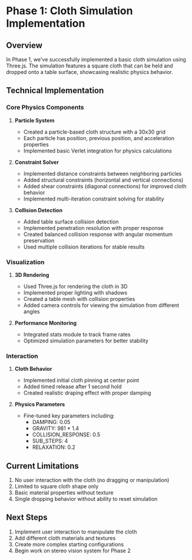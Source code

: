 # Phase 1: Cloth Simulation Implementation

## Overview
In Phase 1, we've successfully implemented a basic cloth simulation using Three.js. The simulation features a square cloth that can be held and dropped onto a table surface, showcasing realistic physics behavior.

## Technical Implementation

### Core Physics Components

1. **Particle System**
   - Created a particle-based cloth structure with a 30x30 grid
   - Each particle has position, previous position, and acceleration properties
   - Implemented basic Verlet integration for physics calculations

2. **Constraint Solver**
   - Implemented distance constraints between neighboring particles
   - Added structural constraints (horizontal and vertical connections)
   - Added shear constraints (diagonal connections) for improved cloth behavior
   - Implemented multi-iteration constraint solving for stability

3. **Collision Detection**
   - Added table surface collision detection
   - Implemented penetration resolution with proper response
   - Created balanced collision response with angular momentum preservation
   - Used multiple collision iterations for stable results

### Visualization

1. **3D Rendering**
   - Used Three.js for rendering the cloth in 3D
   - Implemented proper lighting with shadows
   - Created a table mesh with collision properties
   - Added camera controls for viewing the simulation from different angles

2. **Performance Monitoring**
   - Integrated stats module to track frame rates
   - Optimized simulation parameters for better stability

### Interaction

1. **Cloth Behavior**
   - Implemented initial cloth pinning at center point
   - Added timed release after 1 second hold
   - Created realistic draping effect with proper damping

2. **Physics Parameters**
   - Fine-tuned key parameters including:
     - DAMPING: 0.05
     - GRAVITY: 981 * 1.4
     - COLLISION_RESPONSE: 0.5
     - SUB_STEPS: 4
     - RELAXATION: 0.2

## Current Limitations

1. No user interaction with the cloth (no dragging or manipulation)
2. Limited to square cloth shape only
3. Basic material properties without texture
4. Single dropping behavior without ability to reset simulation

## Next Steps

1. Implement user interaction to manipulate the cloth
2. Add different cloth materials and textures
3. Create more complex starting configurations
4. Begin work on stereo vision system for Phase 2
